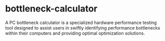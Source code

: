# bottleneck-calculator
A PC bottleneck calculator is a specialized hardware performance testing tool designed to assist users in swiftly identifying performance bottlenecks within their computers and providing optimal optimization solutions.
